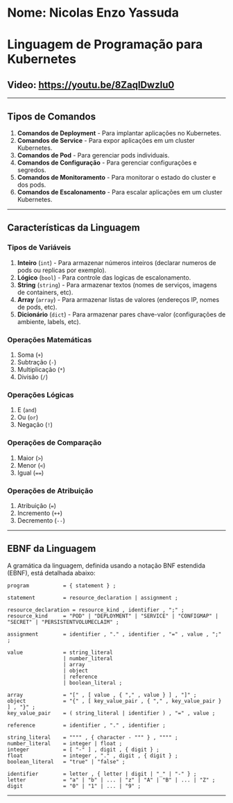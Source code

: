 # Nome: Nicolas Enzo Yassuda
# Linguagem de Programação para Kubernetes
## Video: https://youtu.be/8ZaqlDwzlu0

---
## **Tipos de Comandos**
1. **Comandos de Deployment** - Para implantar aplicações no Kubernetes.
2. **Comandos de Service** - Para expor aplicações em um cluster Kubernetes.
3. **Comandos de Pod** - Para gerenciar pods individuais.
4. **Comandos de Configuração** - Para gerenciar configurações e segredos.
5. **Comandos de Monitoramento** - Para monitorar o estado do cluster e dos pods.
6. **Comandos de Escalonamento** - Para escalar aplicações em um cluster Kubernetes.
---

## **Características da Linguagem**

### **Tipos de Variáveis**
1. **Inteiro** (`int`) - Para armazenar números inteiros (declarar numeros de pods ou replicas por exemplo).
2. **Lógico** (`bool`) - Para controle das logicas de escalonamento.
3. **String** (`string`) - Para armazenar textos (nomes de serviços, imagens de containers, etc).
4. **Array** (`array`) - Para armazenar listas de valores (endereços IP, nomes de pods, etc).
5. **Dicionário** (`dict`) - Para armazenar pares chave-valor (configurações de ambiente, labels, etc).

### **Operações Matemáticas**
1. Soma (`+`)
2. Subtração (`-`)
3. Multiplicação (`*`)
4. Divisão (`/`)

### **Operações Lógicas**
1. E (`and`)
2. Ou (`or`)
3. Negação (`!`)

### **Operações de Comparação**
1. Maior (`>`)
2. Menor (`<`)
3. Igual (`==`)

### **Operações de Atribuição**
1. Atribuição (`=`)
2. Incremento (`++`)
3. Decremento (`--`)

---

## **EBNF da Linguagem**

A gramática da linguagem, definida usando a notação BNF estendida (EBNF), está detalhada abaixo:

```ebnf
program           = { statement } ;

statement         = resource_declaration | assignment ;

resource_declaration = resource_kind , identifier , ";" ;
resource_kind     = "POD" | "DEPLOYMENT" | "SERVICE" | "CONFIGMAP" | "SECRET" | "PERSISTENTVOLUMECLAIM" ;

assignment        = identifier , "." , identifier , "=" , value , ";" ;

value             = string_literal 
                  | number_literal 
                  | array 
                  | object 
                  | reference 
                  | boolean_literal ;

array             = "[" , [ value , { "," , value } ] , "]" ;
object            = "{" , [ key_value_pair , { "," , key_value_pair } ] , "}" ;
key_value_pair    = ( string_literal | identifier ) , "=" , value ;

reference         = identifier , "." , identifier ;

string_literal    = """" , { character - """ } , """" ;
number_literal    = integer | float ;
integer           = [ "-" ] , digit , { digit } ;
float             = integer , "." , digit , { digit } ;
boolean_literal   = "true" | "false" ;

identifier        = letter , { letter | digit | "_" | "-" } ;
letter            = "a" | "b" | ... | "z" | "A" | "B" | ... | "Z" ;
digit             = "0" | "1" | ... | "9" ;
```

---



